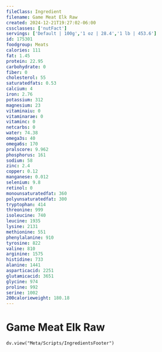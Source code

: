 ```yaml
---
fileClass: Ingredient
filename: Game Meat Elk Raw
created: 2024-12-21T19:27:02-06:00
cssclasses: ['nutFact']
servings: ['Default | 100g','1 oz | 28.4','1 lb | 453.6']
id: 175301
foodgroup: Meats
calories: 111
fat: 1.45
protein: 22.95
carbohydrate: 0
fiber: 0
cholesterol: 55
saturatedfats: 0.53
calcium: 4
iron: 2.76
potassium: 312
magnesium: 23
vitaminaiu: 0
vitaminarae: 0
vitaminc: 0
netcarbs: 0
water: 74.38
omega3s: 40
omega6s: 170
pralscore: 9.962
phosphorus: 161
sodium: 58
zinc: 2.4
copper: 0.12
manganese: 0.012
selenium: 9.8
retinol: 0
monounsaturatedfat: 360
polyunsaturatedfat: 300
tryptophan: 414
threonine: 999
isoleucine: 740
leucine: 1935
lysine: 2131
methionine: 551
phenylalanine: 910
tyrosine: 822
valine: 810
arginine: 1575
histidine: 733
alanine: 1441
asparticacid: 2251
glutamicacid: 3651
glycine: 974
proline: 992
serine: 1002
200calorieweight: 180.18
---
```


# Game Meat Elk Raw

```dataviewjs
dv.view("Meta/Scripts/IngredientsFooter")
```